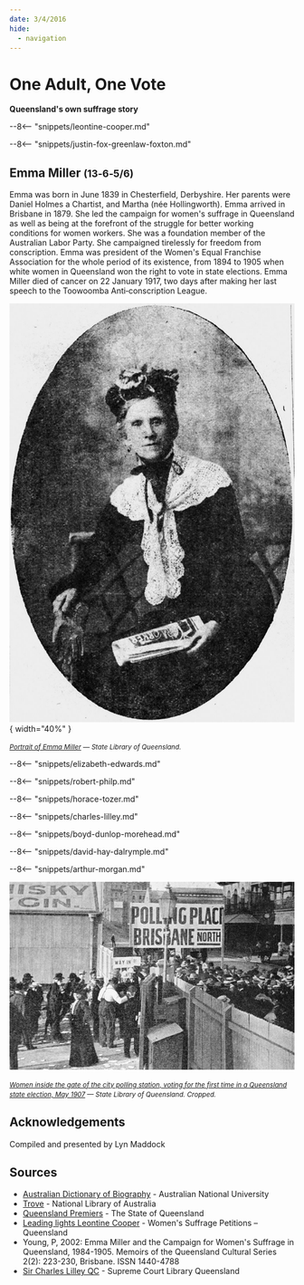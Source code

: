 ```yaml
---
date: 3/4/2016
hide:
  - navigation
---
```


# One Adult, One Vote

**Queensland's own suffrage story** 

<!--
???+ directions "Directions" 

    Starting point
    Walking directions to first headstone... is the grave of...
    
    ![](../assets/404.png){ width="15%" }
-->

--8<-- "snippets/leontine-cooper.md"

<!--
??? directions "Directions" 

    Walking directions to next headstone... is the grave of...
    
    ![](../assets/404.png){ width="15%" }
-->

--8<-- "snippets/justin-fox-greenlaw-foxton.md"

## Emma Miller <small>(13‑6‑5/6)</small>

Emma was born in June 1839 in Chesterfield, Derbyshire. Her parents were Daniel Holmes a Chartist, and Martha (née Hollingworth). Emma arrived in Brisbane in 1879. She led the campaign for women's suffrage in Queensland as well as being at the forefront of the struggle for better working conditions for women workers. She was a foundation member of the Australian Labor Party. She campaigned tirelessly for freedom from conscription. Emma was president of the Women's Equal Franchise Association for the whole period of its existence, from 1894 to 1905 when white women in Queensland won the right to vote in state elections. Emma Miller died of cancer on 22 January 1917, two days after making her last speech to the Toowoomba Anti‑conscription League.


![Portrait of Emma Miller](../assets/emma-miller-portrait.jpg){ width="40%" }  

*<small>[Portrait of Emma Miller](http://onesearch.slq.qld.gov.au/permalink/f/1upgmng/slq_alma21218036320002061) — State Library of Queensland.</small>*

--8<-- "snippets/elizabeth-edwards.md"

--8<-- "snippets/robert-philp.md"

--8<-- "snippets/horace-tozer.md"

--8<-- "snippets/charles-lilley.md"

--8<-- "snippets/boyd-dunlop-morehead.md"

--8<-- "snippets/david-hay-dalrymple.md"

--8<-- "snippets/arthur-morgan.md"

![Women inside the gate of the city polling station, voting for the first time in a Queensland state election, May 1907](../assets/women-voting-1907.jpg)

*<small>[Women inside the gate of the city polling station, voting for the first time in a Queensland state election, May 1907](http://onesearch.slq.qld.gov.au/permalink/f/1upgmng/slq_digitool72579) — State Library of Queensland. Cropped. </small>*


## Acknowledgements

Compiled and presented by Lyn Maddock

## Sources

- [Australian Dictionary of Biography](https://adb.anu.edu.au) - Australian National University
- [Trove](https://trove.nla.gov.au) - National Library of Australia
- [Queensland Premiers](https://www.qld.gov.au/about/about-queensland/history/premiers) - The State of Queensland
- [Leading lights Leontine Cooper](https://womenssuffragepetitions.wordpress.com/2014/03/31/leading-lights-leontine-cooper/) - Women's Suffrage Petitions – Queensland
- Young, P, 2002: Emma Miller and the Campaign for Women's Suffrage in Queensland, 1984-1905. Memoirs of the Queensland Cultural Series 2(2): 223-230, Brisbane. ISSN 1440-4788
- [Sir Charles Lilley QC](https://www.sclqld.org.au/judicial-papers/judicial-profiles/profiles/clilley) - Supreme Court Library Queensland

<!-- https://hecate.communications-arts.uq.edu.au/files/4639/Centenary%20of%20Women%27s%20Suffrage%20in%20Queensland.pdf -->
